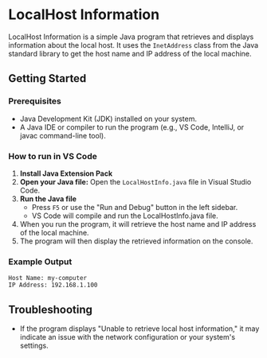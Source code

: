 # LocalHost Information

LocalHost Information is a simple Java program that retrieves and displays information about the local host. It uses the `InetAddress` class from the Java standard library to get the host name and IP address of the local machine.

## Getting Started

### Prerequisites

- Java Development Kit (JDK) installed on your system.
- A Java IDE or compiler to run the program (e.g., VS Code,  IntelliJ, or javac command-line tool).

### How to run in VS Code

1. **Install Java Extension Pack** 
1. **Open your Java file:** Open the `LocalHostInfo.java` file in Visual Studio Code.
1. **Run the Java file** 
    - Press `F5` or use the "Run and Debug" button in the left sidebar.
    - VS Code will compile and run the LocalHostInfo.java file.
1. When you run the program, it will retrieve the host name and IP address of the local machine.
1. The program will then display the retrieved information on the console.


### Example Output
```
Host Name: my-computer
IP Address: 192.168.1.100
```

## Troubleshooting

- If the program displays "Unable to retrieve local host information," it may indicate an issue with the network configuration or your system's settings.
